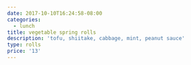```yaml
---
date: 2017-10-10T16:24:58-08:00
categories:
  - lunch
title: vegetable spring rolls
description: 'tofu, shiitake, cabbage, mint, peanut sauce'
type: rolls
price: '13'
---
```

